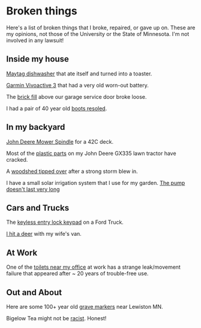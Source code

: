 # Broken things

Here's a list of broken things that I broke, repaired, or gave up on.  These are my opinions, not those of the University or the State of Minnesota.  I'm not involved in any lawsuit!

## Inside my house
[Maytag dishwasher](dishwasher.md) that ate itself and turned into a toaster. 

[Garmin Vivoactive 3](Garmin_Watch.md) that had a very old worn-out battery.

The [brick fill](brick_fill.md) above our garage service door broke loose.

I had a pair of 40 year old [boots resoled](boots.md).

## In my backyard

[John  Deere Mower Spindle](mower_spindle.md) for a 42C deck. 

Most of the [plastic parts](JohnDeere_335_plastic.md) on my John Deere GX335 lawn tractor have cracked.

A [woodshed tipped over](woodshed.md) after a strong storm blew in.

I have a small solar irrigation system that I use for my garden.  [The pump doesn't last very long](solar_water_pump.md)

## Cars and Trucks

The [keyless entry lock keypad](Ford_lock.md) on a Ford Truck.

[I hit a deer](Sienna_Deer.md) with my wife's van.

## At Work

One of the [toilets near my office](Pasteur_toilet.md) at work has a strange leak/movement failure that appeared after ~ 20 years of trouble-free use.

## Out and About
Here are some 100+ year old [grave markers](grave_markers.md) near Lewiston MN.

Bigelow Tea might not be [racist](tea.md). Honest!